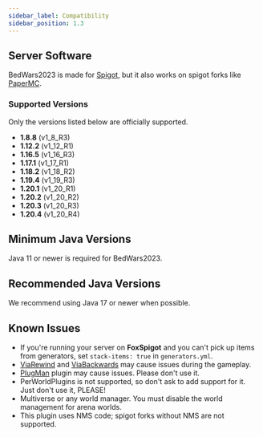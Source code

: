 ```yaml
---
sidebar_label: Compatibility
sidebar_position: 1.3
---
```

## Server Software
BedWars2023 is made for [Spigot](https://spigotmc.org/), but it also works on spigot forks like [PaperMC](https://papermc.io/downloads).

### Supported Versions
Only the versions listed below are officially supported.
* **1.8.8** (v1_8_R3)
* **1.12.2** (v1_12_R1)
* **1.16.5** (v1_16_R3)
* **1.17.1** (v1_17_R1)
* **1.18.2** (v1_18_R2)
* **1.19.4** (v1_19_R3)
* **1.20.1** (v1_20_R1)
* **1.20.2** (v1_20_R2)
* **1.20.3** (v1_20_R3)
* **1.20.4** (v1_20_R4)

## Minimum Java Versions
Java 11 or newer is required for BedWars2023.

## Recommended Java Versions
We recommend using Java 17 or newer when possible.


## Known Issues
- If you're running your server on **FoxSpigot** and you can't pick up items from generators, set `stack-items: true` in `generators.yml`.
- [ViaRewind](https://spigotmc.org/resources/52109/) and [ViaBackwards](https://spigotmc.org/resources/27448/) may cause issues during the gameplay.
- [PlugMan](https://dev.bukkit.org/projects/plugman/) plugin may cause issues. Please don't use it.
- PerWorldPlugins is not supported, so don't ask to add support for it. Just don't use it, PLEASE!
- Multiverse or any world manager. You must disable the world management for arena worlds.
- This plugin uses NMS code; spigot forks without NMS are not supported.
